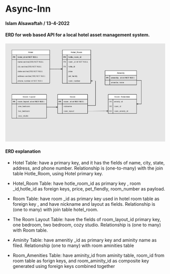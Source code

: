 # Async-Inn

#### Islam Alsawaftah / 13-4-2022

#### ERD for web based API for a local hotel asset management system.

![](ERDs.png)

#### ERD explanation

* Hotel Table: have a primary key, and it has the fields of name, city, state, address, and phone number. Relationship is (one-to-many) with the join table Hotle_Room, using Hotel primary key.

* Hotel_Room Table: have hotle_room_id as primary key , room _id,hotle_id as foreign keys,  price, pet_fiendly, room_number as payload.
 
* Room Table: have room _id as primary key used in hotel room table as foreign key , and have nickname and layout as fields. Relationship is (one to many) with join table hotel_room.

* The Room Layout Table: have the fields of room_layout_id primary key, one bedroom, two bedroom, cozy studio. Relationship is (one to many) with Room table.

* Aminity Table: have amenitiy _id as primary key and aminity name as filed. Relationship (one to many) with room aminities table

* Room_Amenities Table: have aminity_id from aminity table, room_id from room table as forign keys, and room_aminity_id as composite key generated using foreign keys combined together